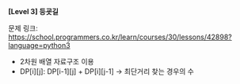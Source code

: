 **[Level 3] 등굣길**

문제 링크: https://school.programmers.co.kr/learn/courses/30/lessons/42898?language=python3

* 2차원 배열 자료구조 이용
* DP[i][j]: DP[i-1][j] + DP[i][j-1] -> 최단거리 찾는 경우의 수
